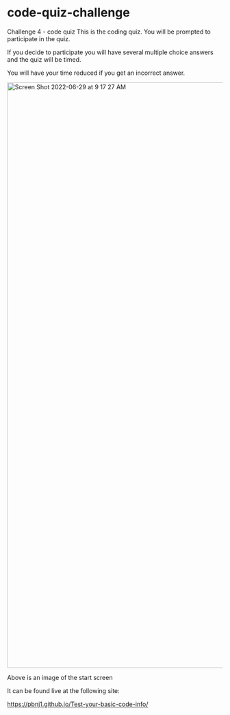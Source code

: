 # code-quiz-challenge
Challenge 4 - code quiz
This is the coding quiz.   You will be prompted to participate in the quiz.

If you decide to participate you will have several multiple choice answers and the quiz will be timed.

You will have your time reduced if you get an incorrect answer.

<img width="1365" alt="Screen Shot 2022-06-29 at 9 17 27 AM" src="https://user-images.githubusercontent.com/105159702/176445738-eed9a692-ee40-4e9d-97f4-b8440173b4a5.png">

Above is an image of the start screen


It can be found live at the following site:

https://pbnj1.github.io/Test-your-basic-code-info/
